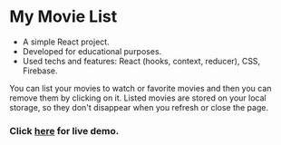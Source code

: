 # My Movie List

- A simple React project.
- Developed for educational purposes.
- Used techs and features: React (hooks, context, reducer), CSS, Firebase.

You can list your movies to watch or favorite movies and then you can remove them by clicking on it. Listed movies are stored on your local storage, so they don't disappear when you refresh or close the page.

### Click [here](https://mymovielist-bcf54.web.app/) for live demo.
